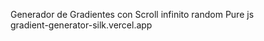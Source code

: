 Generador de Gradientes con Scroll infinito random Pure js                                                                                                                
gradient-generator-silk.vercel.app
